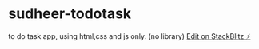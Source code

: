 # sudheer-todotask

to do task app, using html,css and js only. (no library)
[Edit on StackBlitz ⚡️](https://stackblitz.com/edit/sudheer-todotask)